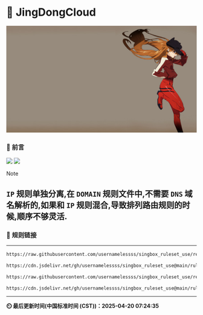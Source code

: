 
# 🧸 JingDongCloud
![](https://raw.githubusercontent.com/usernamelessss/picture-bed/main/images/202504042256831.jpg)
### 📣 前言
![](https://shields.io/badge/-移除重复规则-ff69b4) ![](https://shields.io/badge/-IP&nbsp;规则单独存放不与&nbsp;DOMAIN&nbsp;等混合-green)
> [!NOTE]
**`IP` 规则单独分离,在 `DOMAIN` 规则文件中,不需要 `DNS` 域名解析的,如果和 `IP` 规则混合,导致排列路由规则的时候,顺序不够灵活.**
---

###  🔗 规则链接
---

```url
https://raw.githubusercontent.com/usernamelessss/singbox_ruleset_use/refs/heads/main/rule/JingDongCloud/JingDongCloud_IP.json
```

```url
https://cdn.jsdelivr.net/gh/usernamelessss/singbox_ruleset_use@main/rule/JingDongCloud/JingDongCloud_IP.json
```

```url
https://raw.githubusercontent.com/usernamelessss/singbox_ruleset_use/refs/heads/main/rule/JingDongCloud/JingDongCloud_IP.srs
```

```url
https://cdn.jsdelivr.net/gh/usernamelessss/singbox_ruleset_use@main/rule/JingDongCloud/JingDongCloud_IP.srs
```

---
**⏲️ 最后更新时间(中国标准时间 (CST))：2025-04-20 07:24:35**